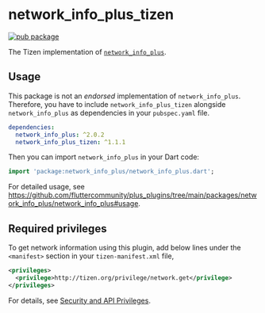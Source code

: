 # network_info_plus_tizen

[![pub package](https://img.shields.io/pub/v/network_info_plus_tizen.svg)](https://pub.dev/packages/network_info_plus_tizen)

The Tizen implementation of [`network_info_plus`](https://github.com/fluttercommunity/plus_plugins/tree/main/packages/network_info_plus).

## Usage

This package is not an _endorsed_ implementation of `network_info_plus`. Therefore, you have to include `network_info_plus_tizen` alongside `network_info_plus` as dependencies in your `pubspec.yaml` file.

```yaml
dependencies:
  network_info_plus: ^2.0.2
  network_info_plus_tizen: ^1.1.1
```

Then you can import `network_info_plus` in your Dart code:

```dart
import 'package:network_info_plus/network_info_plus.dart';
```

For detailed usage, see https://github.com/fluttercommunity/plus_plugins/tree/main/packages/network_info_plus/network_info_plus#usage.

## Required privileges

To get network information using this plugin, add below lines under the `<manifest>` section in your `tizen-manifest.xml` file,

```xml
<privileges>
  <privilege>http://tizen.org/privilege/network.get</privilege>
</privileges>
```

For details, see [Security and API Privileges](https://docs.tizen.org/application/dotnet/tutorials/sec-privileges).
